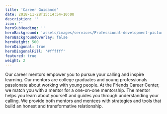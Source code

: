```yaml
---
title: 'Career Guidance'
date: 2018-11-28T15:14:54+10:00
description: ''
icon: ''
heroSubHeading: ''
heroBackground: 'assets/images/services/Professional-development-picture.jpg'
heroBackgroundOverlay: false
heroHeight: 500
heroDiagonal: true
heroDiagonalFill: '#ffffff'
featured: true
weight: 2
---
```


Our career mentors empower you to pursue your calling and inspire learning. Our mentors are college graduates and young professionals passionate about working with young people. At the Friends Career Center, we match you with a mentor for a one-on-one mentorship. The mentor helps you learn about yourself and guides you through understanding your calling. We provide both mentors and mentees with strategies and tools that build an honest and transformative relationship.
